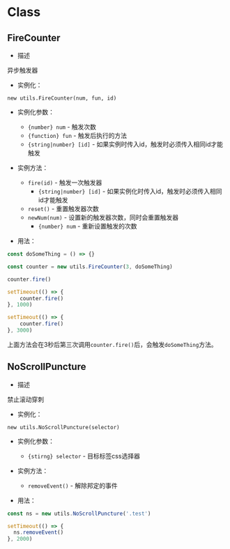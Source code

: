# Class

## FireCounter

- 描述

异步触发器

- 实例化：

`new utils.FireCounter(num, fun, id)`

- 实例化参数：

   - `{number} num` - 触发次数
   - `{function} fun` - 触发后执行的方法
   - `{string|number} [id]` - 如果实例时传入id，触发时必须传入相同id才能触发

- 实例方法：

   - `fire(id)` - 触发一次触发器
      - `{string|number} [id]` - 如果实例化时传入id，触发时必须传入相同id才能触发
   - `reset()` - 重置触发器次数
   - `newNum(num)` - 设置新的触发器次数，同时会重置触发器
      - `{number} num` - 重新设置触发的次数

- 用法：

``` js
const doSomeThing = () => {}

const counter = new utils.FireCounter(3, doSomeThing)

counter.fire()

setTimeout(() => {
    counter.fire()
}, 1000)

setTimeout(() => {
    counter.fire()
}, 3000)
```

上面方法会在3秒后第三次调用`counter.fire()`后，会触发`doSomeThing`方法。


## NoScrollPuncture


- 描述

禁止滚动穿刺

- 实例化：

`new utils.NoScrollPuncture(selector)`

- 实例化参数：

   - `{stirng} selector` - 目标标签css选择器

- 实例方法：

   - `removeEvent()` - 解除邦定的事件

- 用法：

``` js
const ns = new utils.NoScrollPuncture('.test')

setTimeout(() => {
  ns.removeEvent()
}, 2000)
```